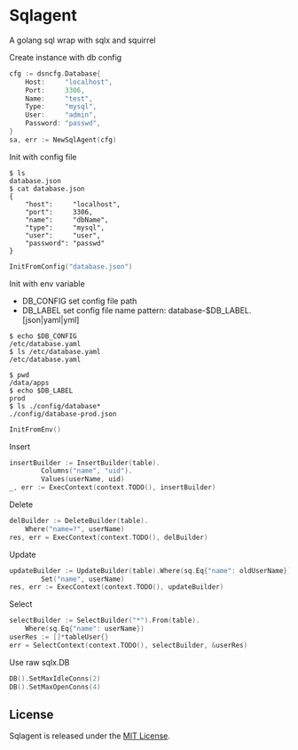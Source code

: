 # Sqlagent
A golang sql wrap with sqlx and squirrel

Create instance with db config

```go
cfg := dsncfg.Database{
    Host:     "localhost",
    Port:     3306,
    Name:     "test",
    Type:     "mysql",
    User:     "admin",
    Password: "passwd",
}
sa, err := NewSqlAgent(cfg)
```

Init with config file

```
$ ls
database.json
$ cat database.json
{
	"host":     "localhost",
	"port":     3306,
	"name":     "dbName",
	"type":     "mysql",
	"user":     "user",
	"password": "passwd"
}
```

```go
InitFromConfig("database.json")
```

Init with env variable

- DB_CONFIG set config file path
- DB_LABEL set config file name pattern: database-$DB_LABEL.[json|yaml|yml]

```
$ echo $DB_CONFIG
/etc/database.yaml
$ ls /etc/database.yaml
/etc/database.yaml
```

```
$ pwd
/data/apps
$ echo $DB_LABEL
prod
$ ls ./config/database*
./config/database-prod.json
```

```go
InitFromEnv()
```

Insert

```go
insertBuilder := InsertBuilder(table).
		Columns("name", "uid").
		Values(userName, uid)
_, err := ExecContext(context.TODO(), insertBuilder)
```

Delete

```go
delBuilder := DeleteBuilder(table).
    Where("name=?", userName)
res, err = ExecContext(context.TODO(), delBuilder)
```

Update

```go
updateBuilder := UpdateBuilder(table).Where(sq.Eq{"name": oldUserName}).
        Set("name", userName)
res, err := ExecContext(context.TODO(), updateBuilder)
```

Select

```go
selectBuilder := SelectBuilder("*").From(table).
    Where(sq.Eq{"name": userName})
userRes := []*tableUser{}
err = SelectContext(context.TODO(), selectBuilder, &userRes)
```

Use raw sqlx.DB

```go
DB().SetMaxIdleConns(2)
DB().SetMaxOpenConns(4)
```

## License

Sqlagent is released under the
[MIT License](http://www.opensource.org/licenses/MIT).